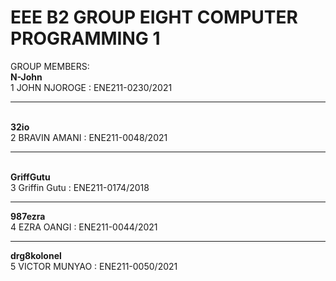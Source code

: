 # EEE B2 GROUP EIGHT COMPUTER PROGRAMMING 1<br/></n>
GROUP MEMBERS: <br/>
   <b>N-John</b><br/> 
   1 JOHN NJOROGE : ENE211-0230/2021<hr/>   
   <b>32io</b><br/> 
   2 BRAVIN AMANI : ENE211-0048/2021<hr/>   
   <b>GriffGutu</b></br>
   3 Griffin Gutu  : ENE211-0174/2018<hr/> 
   <b>987ezra</b><br/> 
   4 EZRA OANGI : ENE211-0044/2021<hr/> 
   <b>drg8kolonel</b><br/> 
   5 VICTOR MUNYAO : ENE211-0050/2021<br/>
    
